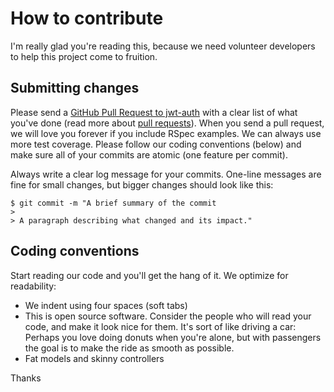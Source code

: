 # How to contribute

I'm really glad you're reading this, because we need volunteer developers to help this project come to fruition.


## Submitting changes

Please send a [GitHub Pull Request to jwt-auth](https://github.com/rusudinu/jwt-auth/pull/new/master) with a clear list of what you've done (read more about [pull requests](http://help.github.com/pull-requests/)). When you send a pull request, we will love you forever if you include RSpec examples. We can always use more test coverage. Please follow our coding conventions (below) and make sure all of your commits are atomic (one feature per commit).

Always write a clear log message for your commits. One-line messages are fine for small changes, but bigger changes should look like this:

    $ git commit -m "A brief summary of the commit
    > 
    > A paragraph describing what changed and its impact."
    
    
## Coding conventions

Start reading our code and you'll get the hang of it. We optimize for readability:

  * We indent using four spaces (soft tabs)
  * This is open source software. Consider the people who will read your code, and make it look nice for them. It's sort of like driving a car: Perhaps you love doing donuts when you're alone, but with passengers the goal is to make the ride as smooth as possible.
  * Fat models and skinny controllers

Thanks

